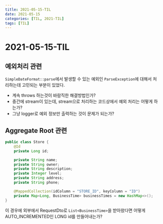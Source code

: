 ```yaml
---
title: 2021-05-15-TIL
date: 2021-05-15
categories: [TIL, 2021-TIL]
tags: [TIL]
---
```


# 2021-05-15-TIL

## 예외처리 관련

`SimpleDateFormat::parse`에서 발생할 수 있는 예외인 `ParseException`에 대해서 처리하는데 고민되는 부분이 있었다.

- 계속 throws 하는것이 바람직한 해결방법인가?
- 중간에 stream이 있는데, stream으로 처리하는 코드상에서 예외 처리는 어떻게 하는가?
- 그냥 logger로 예외 정보만 출력하는 것이 문제가 되는가?

## Aggregate Root 관련

```java
public class Store {
    @Id
    private Long id;

    private String name;
    private String owner;
    private String description;
    private Integer level;
    private String address;
    private String phone;

    @MappedCollection(idColumn = "STORE_ID", keyColumn = "ID")
    private Map<Long, BusinessTime> businessTimes = new HashMap<>();
}
```

이 경우에 외부에서 RequestDto로 `List<BusinessTime>`을 받아왔다면 어떻게 AUTO_INCREMENTED인 LONG id를 만들어내는가?

